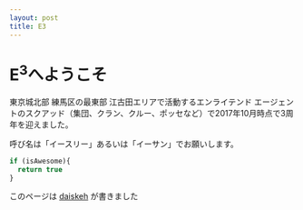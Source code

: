 ```yaml
---
layout: post
title: E3
---
```


# E<sup>3</sup>へようこそ

東京城北部 練馬区の最東部 江古田エリアで活動するエンライテンド エージェントのスクアッド（集団、クラン、クルー、ポッセなど）で2017年10月時点で3周年を迎えました。

呼び名は「イースリー」あるいは「イーサン」でお願いします。

```javascript
if (isAwesome){
  return true
}
```

このページは [daiskeh](https://google.com/+daisukeosada) が書きました

